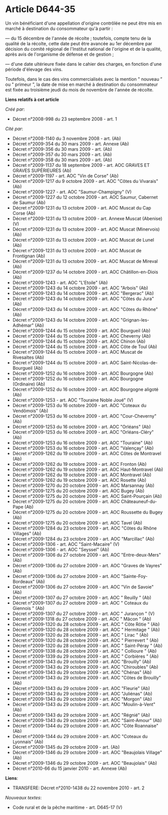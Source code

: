 # Article D644-35

Un vin bénéficiant d'une appellation d'origine contrôlée ne peut être mis en marché à destination du consommateur qu'à
partir : 

― du 15 décembre de l'année de récolte ; toutefois, compte tenu de la qualité de la récolte, cette date peut être avancée au
1er décembre par décision du comité régional de l'Institut national de l'origine et de la qualité, après avis de l'organisme
de défense et de gestion ; 

― d'une date ultérieure fixée dans le cahier des charges, en fonction d'une période d'élevage des vins. 

Toutefois, dans le cas des vins commercialisés avec la mention " nouveau ” ou " primeur ”, la date de mise en marché à
destination du consommateur est fixée au troisième jeudi du mois de novembre de l'année de récolte.

**Liens relatifs à cet article**

_Créé par_:

  - Décret n°2008-998 du 23 septembre 2008 - art. 1

_Cité par_:

  - Décret n°2008-1140 du 3 novembre 2008 - art. (Ab)
  - Décret n°2009-354 du 30 mars 2009 - art. Annexe (Ab)
  - Décret n°2009-356 du 30 mars 2009 - art. (Ab)
  - Décret n°2009-357 du 30 mars 2009 - art. (Ab)
  - Décret n°2009-358 du 30 mars 2009 - art. (Ab)
  - Décret n°2009-1137 du 18 septembre 2009 - art. AOC GRAVES ET GRAVES SUPÉRIEURES (Ab)
  - Décret n°2009-1197 - art. AOC "Vin de Corse" (Ab)
  - Décret n°2009-1217 du 9 octobre 2009 - art. AOC "Côtes du Vivarais" (Ab)
  - Décret n°2009-1227 - art. AOC "Saumur-Champigny" (V)
  - Décret n°2009-1227 du 12 octobre 2009 - art. AOC Saumur, Cabernet de Saumur (Ab)
  - Décret n°2009-1231 du 13 octobre 2009 - art. AOC Muscat du Cap Corse (Ab)
  - Décret n°2009-1231 du 13 octobre 2009 - art. Annexe Muscat (Abenise) (V)
  - Décret n°2009-1231 du 13 octobre 2009 - art. AOC  Muscat (Minervois) (Ab)
  - Décret n°2009-1231 du 13 octobre 2009 - art. AOC  Muscat de Lunel (Ab)
  - Décret n°2009-1231 du 13 octobre 2009 - art. AOC Muscat de Frontignan (Ab)
  - Décret n°2009-1231 du 13 octobre 2009 - art. AOC Muscat de Mireval (Ab)
  - Décret n°2009-1237 du 14 octobre 2009 - art. AOC Châtillon-en-Diois (Ab)
  - Décret n°2009-1243 - art. AOC "L'Etoile" (Ab)
  - Décret n°2009-1243 du 14 octobre 2009 - art. AOC "Arbois" (Ab)
  - Décret n°2009-1243 du 14 octobre 2009 - art. AOC "Bergerac" (Ab)
  - Décret n°2009-1243 du 14 octobre 2009 - art. AOC "Côtes du Jura" (Ab)
  - Décret n°2009-1243 du 14 octobre 2009 - art. AOC "Côtes du Rhône" (Ab)
  - Décret n°2009-1243 du 14 octobre 2009 - art. AOC "Grignan-les-Adhémar" (Ab)
  - Décret n°2009-1244 du 15 octobre 2009 - art. AOC Bourgueil (Ab)
  - Décret n°2009-1244 du 15 octobre 2009 - art. AOC Cheverny (Ab)
  - Décret n°2009-1244 du 15 octobre 2009 - art. AOC Chinon (Ab)
  - Décret n°2009-1244 du 15 octobre 2009 - art. AOC Côte de Toul (Ab)
  - Décret n°2009-1244 du 15 octobre 2009 - art. AOC Muscat de Rivesaltes (Ab)
  - Décret n°2009-1244 du 15 octobre 2009 - art. AOC Saint-Nicolas-de-Bourgueil (Ab)
  - Décret n°2009-1252 du 16 octobre 2009 - art. AOC Bourgogne (Ab)
  - Décret n°2009-1252 du 16 octobre 2009 - art. AOC Bourgogne (Ordinaire) (Ab)
  - Décret n°2009-1252 du 16 octobre 2009 - art. AOC Bourgogne aligoté (Ab)
  - Décret n°2009-1253 - art. AOC "Touraine Noble Joué" (V)
  - Décret n°2009-1253 du 16 octobre 2009 - art. AOC "Coteaux du Vendômois" (Ab)
  - Décret n°2009-1253 du 16 octobre 2009 - art. AOC "Cour-Cheverny" (Ab)
  - Décret n°2009-1253 du 16 octobre 2009 - art. AOC "Orléans" (Ab)
  - Décret n°2009-1253 du 16 octobre 2009 - art. AOC "Orléans-Cléry" (Ab)
  - Décret n°2009-1253 du 16 octobre 2009 - art. AOC "Touraine" (Ab)
  - Décret n°2009-1253 du 16 octobre 2009 - art. AOC "Valençay" (Ab)
  - Décret n°2009-1262 du 19 octobre 2009 - art. AOC Côtes de Montravel (Ab)
  - Décret n°2009-1262 du 19 octobre 2009 - art. AOC Fronton (Ab)
  - Décret n°2009-1262 du 19 octobre 2009 - art. AOC Haut-Montravel (Ab)
  - Décret n°2009-1262 du 19 octobre 2009 - art. AOC Montravel (Ab)
  - Décret n°2009-1262 du 19 octobre 2009 - art. AOC Rosette (Ab)
  - Décret n°2009-1270 du 20 octobre 2009 - art. AOC Marsannay (Ab)
  - Décret n°2009-1275 du 20 octobre 2009 - art. AOC Bugey (Ab)
  - Décret n°2009-1275 du 20 octobre 2009 - art. AOC Saint-Pourçain (Ab)
  - Décret n°2009-1275 du 20 octobre 2009 - art. AOC Châteauneuf-du-Pape (Ab)
  - Décret n°2009-1275 du 20 octobre 2009 - art. AOC Roussette du Bugey (Ab)
  - Décret n°2009-1275 du 20 octobre 2009 - art. AOC Tavel (Ab)
  - Décret n°2009-1284 du 23 octobre 2009 - art. AOC "Côtes du Rhône Villages" (Ab)
  - Décret n°2009-1284 du 23 octobre 2009 - art. AOC "Marcillac" (Ab)
  - Décret n°2009-1306 - art. AOC "Saint-Macaire" (V)
  - Décret n°2009-1306 - art. AOC "Seyssel" (Ab)
  - Décret n°2009-1306 du 27 octobre 2009 - art. AOC "Entre-deux-Mers" (Ab)
  - Décret n°2009-1306 du 27 octobre 2009 - art. AOC "Graves de Vayres" (Ab)
  - Décret n°2009-1306 du 27 octobre 2009 - art. AOC "Sainte-Foy-Bordeaux" (Ab)
  - Décret n°2009-1306 du 27 octobre 2009 - art. AOC "Vin de Savoie" (Ab)
  - Décret n°2009-1307 du 27 octobre 2009 - art. AOC " Reuilly " (Ab)
  - Décret n°2009-1307 du 27 octobre 2009 - art. AOC " Coteaux du Giennois " (Ab)
  - Décret n°2009-1307 du 27 octobre 2009 - art. AOC " Jurançon " (V)
  - Décret n°2009-1318 du 27 octobre 2009 - art. AOC " Mâcon " (Ab)
  - Décret n°2009-1320 du 28 octobre 2009 - art. AOC " Côte Rôtie " (Ab)
  - Décret n°2009-1320 du 28 octobre 2009 - art. AOC " Hermitage " (Ab)
  - Décret n°2009-1320 du 28 octobre 2009 - art. AOC " Lirac " (Ab)
  - Décret n°2009-1320 du 28 octobre 2009 - art. AOC " Pierrevert " (Ab)
  - Décret n°2009-1320 du 28 octobre 2009 - art. AOC " Saint-Péray " (Ab)
  - Décret n°2009-1338 du 28 octobre 2009 - art. AOC " Collioure " (Ab)
  - Décret n°2009-1339 du 29 octobre 2009 - art. AOC " Corbières " (Ab)
  - Décret n°2009-1343 du 29 octobre 2009 - art. AOC "Brouilly" (Ab)
  - Décret n°2009-1343 du 29 octobre 2009 - art. AOC "Chiroubles" (Ab)
  - Décret n°2009-1343 du 29 octobre 2009 - art. AOC "Chénas" (Ab)
  - Décret n°2009-1343 du 29 octobre 2009 - art. AOC "Côtes de Brouilly" (Ab)
  - Décret n°2009-1343 du 29 octobre 2009 - art. AOC "Fleurie" (Ab)
  - Décret n°2009-1343 du 29 octobre 2009 - art. AOC "Juliénas" (Ab)
  - Décret n°2009-1343 du 29 octobre 2009 - art. AOC "Morgon" (Ab)
  - Décret n°2009-1343 du 29 octobre 2009 - art. AOC "Moulin-à-Vent" (Ab)
  - Décret n°2009-1343 du 29 octobre 2009 - art. AOC "Régnié" (Ab)
  - Décret n°2009-1343 du 29 octobre 2009 - art. AOC "Saint-Amour" (Ab)
  - Décret n°2009-1344 du 29 octobre 2009 - art. AOC "Côte Roannaise" (Ab)
  - Décret n°2009-1344 du 29 octobre 2009 - art. AOC "Coteaux du Lyonnais" (Ab)
  - Décret n°2009-1345 du 29 octobre 2009 - art. (Ab)
  - Décret n°2009-1346 du 29 octobre 2009 - art. AOC "Beaujolais Village" (Ab)
  - Décret n°2009-1346 du 29 octobre 2009 - art. AOC "Beaujolais" (Ab)
  - Décret n°2010-66 du 15 janvier 2010 - art. Annexe (Ab)

**Liens**:

  - TRANSFERE: Décret n°2010-1438 du 22 novembre 2010 - art. 2

_Nouveaux textes_:

  - Code rural et de la pêche maritime - art. D645-17 (V)
